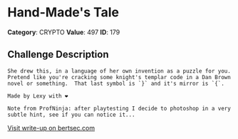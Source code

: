 # Hand-Made's Tale
**Category**: CRYPTO
**Value**: 497
**ID**: 179

## Challenge Description
```
She drew this, in a language of her own invention as a puzzle for you.  Pretend like you're cracking some knight's templar code in a Dan Brown novel or something.  That last symbol is `}` and it's mirror is `{`.

Made by Lexy with ❤️

Note from ProfNinja: after playtesting I decide to photoshop in a very subtle hint, see if you can notice it...
```

[Visit write-up on bertsec.com](https://bertsec.com/hand-made's-tale)
